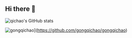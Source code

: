 ## Hi there 👋
![qichao's GitHub stats](https://github-readme-stats.vercel.app/api?username=gongqichao&count_private=true)

![gongqichao](https://github-readme-stats.vercel.app/api/pin/?username=gongqichao&repo=gongqichao)](https://github.com/gongqichao/gongqichao)
